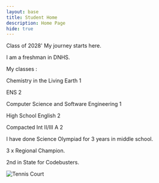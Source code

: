 ```yaml
---
layout: base
title: Student Home 
description: Home Page
hide: true
---
```

Class of 2028'
My journey starts here.
 

I am a freshman in DNHS. 

My classes :

Chemistry in the Living Earth 1

ENS 2

Computer Science and Software Engineering 1

High School English 2

Compacted Int II/III A 2

I have done Science Olympiad for 3 years in middle school.

3 x Regional Champion. 

2nd in State for Codebusters. 

<img src="https://www.tenniscanada.com/wp-content/uploads/2020/02/stock-ball-racquet.jpg" alt="Tennis Court" >

